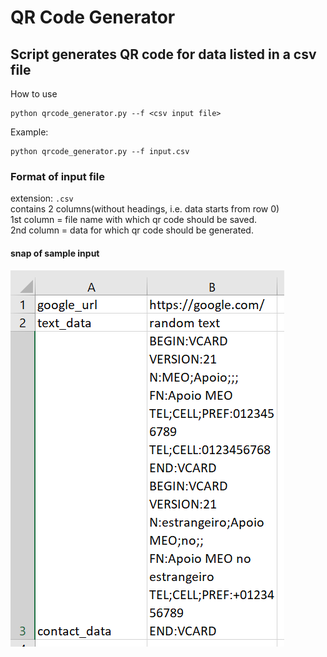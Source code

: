 # QR Code Generator

## Script generates QR code for data listed in a csv file

How to use

```
python qrcode_generator.py --f <csv input file>
```

Example:

```
python qrcode_generator.py --f input.csv
```

### Format of input file

extension: `.csv`<br>
contains 2 columns(without headings, i.e. data starts from row 0)<br>
1st column = file name with which qr code should be saved.<br>
2nd column = data for which qr code should be generated.<br>

#### snap of sample input

![alt](Capture.PNG)
